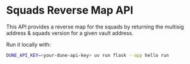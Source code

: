 # Squads Reverse Map API

This API provides a reverse map for the squads by returning the multisig address & squads version for a given vault address.

Run it locally with:
```bash
DUNE_API_KEY=<your-dune-api-key> uv run flask --app hello run
```

